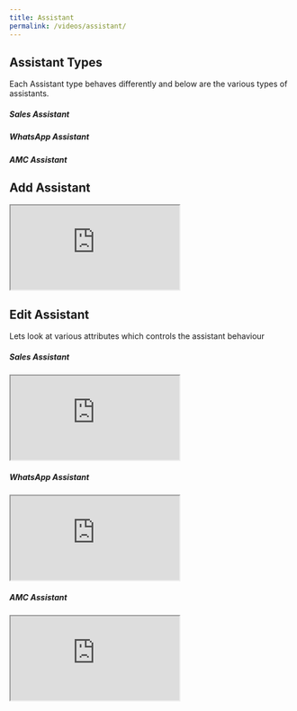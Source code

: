 ```yaml
---
title: Assistant 
permalink: /videos/assistant/
---
```


## Assistant Types
Each Assistant type behaves differently and below are the various types of assistants. 
##### Sales Assistant 
##### WhatsApp Assistant
##### AMC Assistant

## Add Assistant
<div class="embed-responsive embed-responsive-16by9">
  <iframe class="embed-responsive-item" src="https://www.youtube.com/embed/wUlXBMTyxV8" allowfullscreen></iframe>
</div>

## Edit Assistant
Lets look at various attributes which controls the assistant behaviour
##### Sales Assistant 
<div class="embed-responsive embed-responsive-16by9">
  <iframe class="embed-responsive-item" src="https://www.youtube.com/embed/wUlXBMTyxV8" allowfullscreen></iframe>
</div>

##### WhatsApp Assistant
<div class="embed-responsive embed-responsive-16by9">
  <iframe class="embed-responsive-item" src="https://www.youtube.com/embed/wUlXBMTyxV8" allowfullscreen></iframe>
</div>

##### AMC Assistant
<div class="embed-responsive embed-responsive-16by9">
  <iframe class="embed-responsive-item" src="https://www.youtube.com/embed/wUlXBMTyxV8" allowfullscreen></iframe>
</div>
